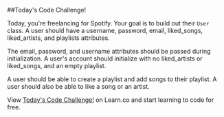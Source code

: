 ##Today's Code Challenge!

Today, you're freelancing for Spotify. Your goal is to build out their `User` class. A user should have a username, password, email, liked_songs, liked_artists, and playlists attributes.

The email, password, and username attributes should be passed during initialization. A user's account should initialize with no liked_artists or liked_songs, and an empty playlist.

A user should be able to create a playlist and add songs to their playlist. A user should also be able to like a song or an artist.
<p data-visibility='hidden'>View <a href='https://learn.co/lessons/hs-intro-ruby-code-challenge-7' title='Today's Code Challenge!'>Today's Code Challenge!</a> on Learn.co and start learning to code for free.</p>
